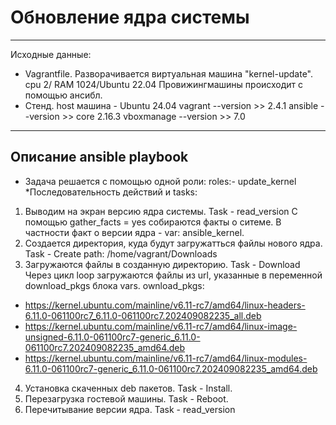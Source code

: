 # Обновление ядра системы
__________________________________________
Исходные данные:
- Vagrantfile. Разворачивается виртуальная машина "kernel-update".
cpu 2/ RAM 1024/Ubuntu 22.04
Провижингмашины происходит с помощью ансибл.
- Стенд. 
host машина - Ubuntu 24.04
vagrant --version >> 2.4.1
ansible --version >> core 2.16.3
vboxmanage --version >> 7.0
_________________________________________________________________
##  Описание ansible playbook
* Задача решается с помощью одной роли: roles:- update_kernel
*Последовательность действий и tasks:
1. Выводим на экран версию ядра системы. Task - read_version
С помощью gather_facts = yes собираются факты о ситеме. В частности факт
о версии ядра - var: ansible_kernel.
2. Создается директория, куда будут загружатться файлы нового ядра. Task - Create
path: /home/vagrant/Downloads
3. Загружаются файлы в созданную директорию. Task - Download
Через цикл loop  загружаются файлы из url, указанные в переменной download_pkgs блока vars.
ownload_pkgs:
  - https://kernel.ubuntu.com/mainline/v6.11-rc7/amd64/linux-headers-6.11.0-061100rc7_6.11.0-061100rc7.202409082235_all.deb
  - https://kernel.ubuntu.com/mainline/v6.11-rc7/amd64/linux-image-unsigned-6.11.0-061100rc7-generic_6.11.0-061100rc7.202409082235_amd64.deb
  - https://kernel.ubuntu.com/mainline/v6.11-rc7/amd64/linux-modules-6.11.0-061100rc7-generic_6.11.0-061100rc7.202409082235_amd64.deb
4. Установка скаченных deb пакетов. Task - Install.
5. Перезагрузка гостевой машины. Task - Reboot.
6. Перечитывание версии ядра. Task - read_version

